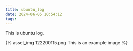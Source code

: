 ```yaml
---
title: ubuntu_log
date: 2024-06-05 10:54:12
tags:
---
```


This is ubuntu log.

{% asset_img 122200115.png This is an example image %}
